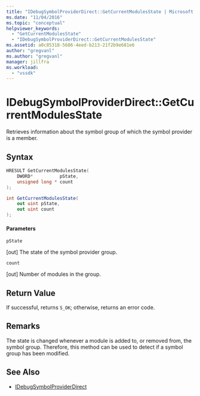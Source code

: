 ```yaml
---
title: "IDebugSymbolProviderDirect::GetCurrentModulesState | Microsoft Docs"
ms.date: "11/04/2016"
ms.topic: "conceptual"
helpviewer_keywords:
  - "GetCurrentModulesState"
  - "IDebugSymbolProviderDirect::GetCurrentModulesState"
ms.assetid: a0c85318-5686-4eed-b213-21f2b9e681e6
author: "gregvanl"
ms.author: "gregvanl"
manager: jillfra
ms.workload:
  - "vssdk"
---
```

# IDebugSymbolProviderDirect::GetCurrentModulesState
Retrieves information about the symbol group of which the symbol provider is a member.

## Syntax

```cpp
HRESULT GetCurrentModulesState(
    DWORD*          pState,
    unsigned long * count
);
```

```csharp
int GetCurrentModulesState(
    out uint pState,
    out uint count
);
```

#### Parameters
 `pState`

 [out] The state of the symbol provider group.

 `count`

 [out] Number of modules in the group.

## Return Value
 If successful, returns `S_OK`; otherwise, returns an error code.

## Remarks
 The state is changed whenever a module is added to, or removed from, the symbol group. Therefore, this method can be used to detect if a symbol group has been modified.

## See Also
- [IDebugSymbolProviderDirect](../../../extensibility/debugger/reference/idebugsymbolproviderdirect.md)